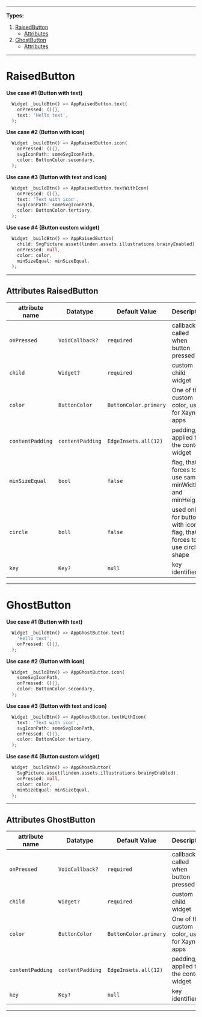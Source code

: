 ----------

**Types:**
1. [RaisedButton](#raisedbutton)
    * [Attributes](#attributes-raisedbutton)
2. [GhostButton](#ghostbutton)
    * [Attributes](#attributes-ghostbutton)

----------

# RaisedButton

**Use case #1 (Button with text)**

```dart
  Widget _buildBtn() => AppRaisedButton.text(
    onPressed: (){},
    text: 'Hello text',
  );
```

**Use case #2 (Button with icon)**

```dart
  Widget _buildBtn() => AppRaisedButton.icon(
    onPressed: (){},
    svgIconPath: someSvgIconPath,
    color: ButtonColor.secondary,
  );
```

**Use case #3 (Button with text and icon)**

```dart
  Widget _buildBtn() => AppRaisedButton.textWithIcon(
    onPressed: (){},
    text: 'Text with icon',
    svgIconPath: someSvgIconPath,
    color: ButtonColor.tertiary,
  );
```

**Use case #4 (Button custom widget)**

```dart
  Widget _buildBtn() => AppRaisedButton(
    child: SvgPicture.asset(linden.assets.illustrations.brainyEnabled),
    onPressed: null,
    color: color,
    minSizeEqual: minSizeEqual,
  );
```

----------

## Attributes RaisedButton

| attribute name  | Datatype            | Default Value         | Description   | 
| --              | --                  | --                    | --    | 
| `onPressed`     | `VoidCallback?`     | `required`            | callback, called when button pressed  |
| `child`         | `Widget?`           | `required`            | custom child widget   |
| `color`         | `ButtonColor`       | `ButtonColor.primary` | One of the custom color, used for Xayn apps   |
| `contentPadding`| `contentPadding`    | `EdgeInsets.all(12)`  | padding, applied to the content widget|
| `minSizeEqual`  | `bool`              | `false`               | flag, that forces to use same minWidth and minHeight  |
| `circle`        | `boll`              | `false`               | used only for button with icon. flag, that forces to use circle shape  |
| `key`           | `Key?`              | `null`                | key identifier    |


----------

# GhostButton

**Use case #1 (Button with text)**

```dart
  Widget _buildBtn() => AppGhostButton.text(
    'Hello text',
    onPressed: (){},
  );
```

**Use case #2 (Button with icon)**

```dart
  Widget _buildBtn() => AppGhostButton.icon(
    someSvgIconPath,
    onPressed: (){},
    color: ButtonColor.secondary,
  );
```

**Use case #3 (Button with text and icon)**

```dart
  Widget _buildBtn() => AppGhostButton.textWithIcon(
    text: 'Text with icon',
    svgIconPath: someSvgIconPath,
    onPressed: (){},
    color: ButtonColor.tertiary,
  );
```

**Use case #4 (Button custom widget)**

```dart
  Widget _buildBtn() => AppGhostButton(
    SvgPicture.asset(linden.assets.illustrations.brainyEnabled),
    onPressed: null,
    color: color,
    minSizeEqual: minSizeEqual,
  );
```

----------

## Attributes GhostButton

| attribute name  | Datatype            | Default Value         | Description   | 
| --              | --                  | --                    | --    | 
| `onPressed`     | `VoidCallback?`     | `required`            | callback, called when button pressed  |
| `child`         | `Widget?`           | `required`            | custom child widget   |
| `color`         | `ButtonColor`       | `ButtonColor.primary` | One of the custom color, used for Xayn apps   |
| `contentPadding`| `contentPadding`    | `EdgeInsets.all(12)`  | padding, applied to the content widget|
| `key`           | `Key?`              | `null`                | key identifier    |


----------